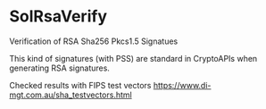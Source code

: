 # SolRsaVerify

Verification of RSA Sha256 Pkcs1.5 Signatues

This kind of signatures (with PSS) are standard in CryptoAPIs when generating RSA signatures.

Checked results with FIPS test vectors https://www.di-mgt.com.au/sha_testvectors.html
